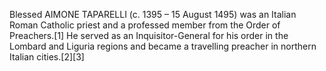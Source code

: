 Blessed AIMONE TAPARELLI (c. 1395 – 15 August 1495) was an Italian Roman Catholic priest and a professed member from the Order of Preachers.[1] He served as an Inquisitor-General for his order in the Lombard and Liguria regions and became a travelling preacher in northern Italian cities.[2][3]

